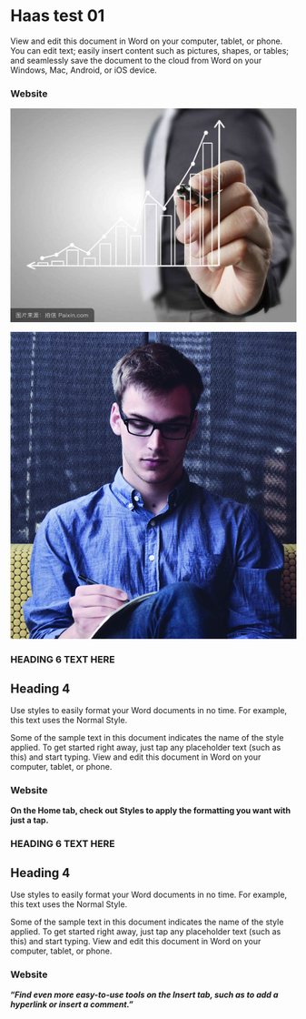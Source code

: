 # Haas test 01

View and edit this document in Word on your computer, tablet, or phone. You can edit text; easily insert content such as pictures, shapes, or tables; and seamlessly save the document to the cloud from Word on your Windows, Mac, Android, or iOS device.

### Website

![](../.gitbook/assets/3.jpg)

![person profile looking down](../.gitbook/assets/2.jpeg)

### HEADING 6 TEXT HERE

## Heading 4

Use styles to easily format your Word documents in no time. For example, this text uses the Normal Style.

Some of the sample text in this document indicates the name of the style applied. To get started right away, just tap any placeholder text \(such as this\) and start typing. View and edit this document in Word on your computer, tablet, or phone.

### Website

**On the Home tab, check out Styles to apply the formatting you want with just a tap.**

### HEADING 6 TEXT HERE

## Heading 4

Use styles to easily format your Word documents in no time. For example, this text uses the Normal Style.

Some of the sample text in this document indicates the name of the style applied. To get started right away, just tap any placeholder text \(such as this\) and start typing. View and edit this document in Word on your computer, tablet, or phone.

### Website

**“**_**Find even more easy-to-use tools on the Insert tab, such as to add a hyperlink or insert a comment.”**_

